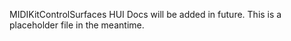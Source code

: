 MIDIKitControlSurfaces HUI Docs will be added in future. This is a placeholder file in the meantime.
